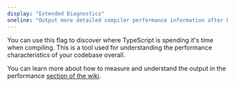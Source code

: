 ```yaml
---
display: "Extended Diagnostics"
oneline: "Output more detailed compiler performance information after building."
---
```


You can use this flag to <span class='definition'>discover where TypeScript is spending it's time when compiling</span>.
This is a tool used for understanding the performance characteristics of your codebase overall.

You can learn more about how to measure and understand the output in the performance [section of the wiki](https://github.com/microsoft/TypeScript/wiki/Performance).
